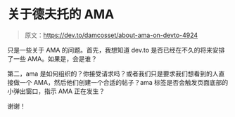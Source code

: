 # 关于德夫托的 AMA

> 原文：<https://dev.to/damcosset/about-ama-on-devto-4924>

只是一些关于 AMA 的问题。首先，我想知道 dev.to 是否已经在不久的将来安排了一些 AMA。如果是，会是谁？

第二，ama 是如何组织的？你接受请求吗？或者我们只是要求我们想看到的人直接做一个 AMA，然后他们创建一个合适的帖子？ama 标签是否会触发页面底部的小弹出窗口，指示 AMA 正在发生？

谢谢！